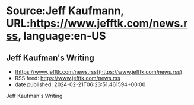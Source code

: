 # Source:Jeff Kaufmann, URL:https://www.jefftk.com/news.rss, language:en-US

## Jeff Kaufman's Writing
 - [https://www.jefftk.com/news.rss](https://www.jefftk.com/news.rss)
 - RSS feed: https://www.jefftk.com/news.rss
 - date published: 2024-02-21T06:23:51.461594+00:00

Jeff Kaufman's Writing

